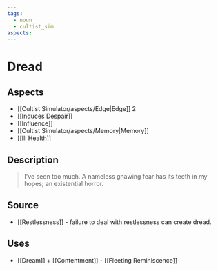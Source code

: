 ```yaml
---
tags:
  - noun
  - cultist_sim
aspects:
---
```


# Dread
## Aspects
- [[Cultist Simulator/aspects/Edge|Edge]] 2
- [[Induces Despair]]
- [[Influence]]
- [[Cultist Simulator/aspects/Memory|Memory]]
- [[Ill Health]]
## Description
> I've seen too much. A nameless gnawing fear has its teeth in my hopes; an existential horror.


## Source
- [[Restlessness]] - failure to deal with restlessness can create dread. 

## Uses
- [[Dream]] + [[Contentment]] - [[Fleeting Reminiscence]]